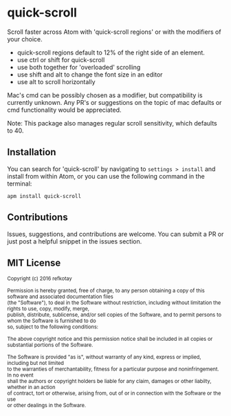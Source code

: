 # quick-scroll

Scroll faster across Atom with 'quick-scroll regions' or with the modifiers of your choice.

- quick-scroll regions default to 12% of the right side of an element.
- use ctrl or shift for quick-scroll
- use both together for 'overloaded' scrolling
- use shift and alt to change the font size in an editor
- use alt to scroll horizontally

Mac's cmd can be possibly chosen as a modifier, but compatibility is currently unknown. Any PR's or suggestions on the topic of mac defaults or cmd functionality would be appreciated.

Note: This package also manages regular scroll sensitivity, which defaults to 40.

## Installation

You can search for 'quick-scroll' by navigating to  `settings > install` and install from within Atom, or you can use the following command in the terminal:

`apm install quick-scroll`

## Contributions

Issues, suggestions, and contributions are welcome.
You can submit a PR or just post a helpful snippet in the issues section.

## MIT License

<sub>
Copyright (c) 2016 refkotay</br>
</br>
Permission is hereby granted, free of charge, to any person obtaining a copy of this software and associated documentation files</br>
(the "Software"), to deal in the Software without restriction, including without limitation the rights to use, copy, modify, merge,</br>
publish, distribute, sublicense, and/or sell copies of the Software, and to permit persons to whom the Software is furnished to do</br>
so, subject to the following conditions:</br>
</br>
The above copyright notice and this permission notice shall be included in all copies or substantial portions of the Software.</br>
</br>
The Software is provided "as is", without warranty of any kind, express or implied, including but not limited</br>
to the warranties of merchantability, fitness for a particular purpose and noninfringement. In no event</br>
shall the authors or copyright holders be liable for any claim, damages or other liabilty, whether in an action</br>
of contract, tort or otherwise, arising from, out of or in connection with the Software or the use</br>
or other dealings in the Software.
</sub>